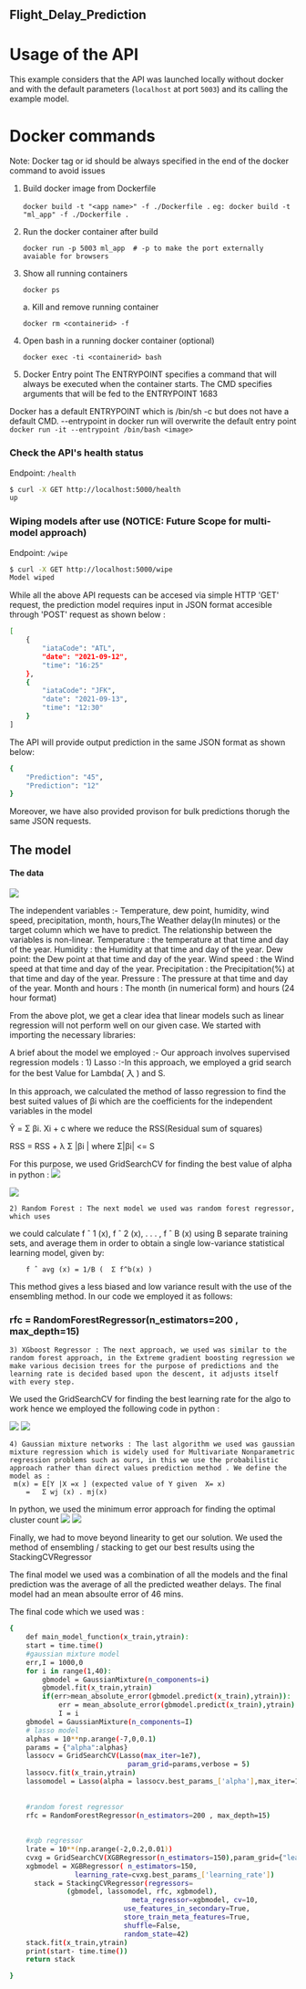 ## Flight_Delay_Prediction

# Usage of the API  

This example considers that the API was launched locally without docker and 
with the default parameters (`localhost` at port `5003`) and its calling 
the example model.

# Docker commands 
Note: Docker tag or id should be always specified in the end of the docker command to avoid issues
1. Build docker image from Dockerfile

    ```docker build -t "<app name>" -f ./Dockerfile .```
    ```eg: docker build -t "ml_app" -f ./Dockerfile .```

2. Run the docker container after build

    ```docker run -p 5003 ml_app  # -p to make the port externally avaiable for browsers```

3. Show all running containers
    
    ```docker ps```

    a. Kill and remove running container
    
     ```docker rm <containerid> -f ```

4. Open bash in a running docker container (optional)

    ```docker exec -ti <containerid> bash```
5. Docker Entry point
The ENTRYPOINT specifies a command that will always be executed when the container starts. The CMD specifies arguments that will be fed to the ENTRYPOINT
1683

Docker has a default ENTRYPOINT which is /bin/sh -c but does not have a default CMD.
--entrypoint in docker run will overwrite the default entry point
    ```docker run -it --entrypoint /bin/bash <image>```


### Check the API's health status

Endpoint: `/health`

```bash
$ curl -X GET http://localhost:5000/health
up
```

### Wiping models after use (NOTICE: Future Scope for multi- model approach)

Endpoint: `/wipe`

```bash
$ curl -X GET http://localhost:5000/wipe
Model wiped
```

While all the above API requests can be accesed via simple HTTP 'GET' request, the prediction model requires input in JSON format accesible through 'POST' request as shown below :

```bash
[
    {
        "iataCode": "ATL",
        "date": "2021-09-12",
        "time": "16:25"
    },
    {
        "iataCode": "JFK",
        "date": "2021-09-13",
        "time": "12:30"
    }
]


```
The API will provide output prediction in the same JSON format as shown below:

```bash
{
    "Prediction": "45",
    "Prediction": "12"
}

```
Moreover, we have also provided provison for bulk predictions thorugh the same JSON requests.

## The model

#### The data 
![](https://github.com/shaurysrivastav27/Flight_Delay_Prediction/blob/main/notebooks/Final/plots/the%20data.png)


The independent variables :- Temperature, dew point, humidity, wind speed, precipitation, month, hours,The Weather delay(In minutes) or the target column which  we have to predict. 
The relationship between the variables is non-linear.
Temperature : the temperature at that time and day of the year.
Humidity : the Humidity at that time and day of the year.
Dew point: the Dew point at that time and day of the year.
Wind speed  : the Wind speed at that time and day of the year.
Precipitation : the Precipitation(%) at that time and day of the year.
Pressure : The pressure at that time and day of the year.
Month and hours : The month (in numerical form) and hours (24 hour format) 

From the above plot, we get a clear idea that linear models such as linear regression will not perform well on our given case.
We started with importing the necessary libraries: 
 

A brief about the model we employed :-
    Our approach involves supervised regression models :
    1) Lasso :-In this approach, we employed a grid search for the best Value for Lambda( 入 ) and S.

In this approach, we calculated the   method of lasso regression to find the best suited values of βi which are the coefficients for the independent variables in the model 

Ŷ =  Σ βi. Xi + c  where we reduce the RSS(Residual sum of squares) 

RSS = RSS + λ Σ |βi | where Σ|βi| <= S

For this purpose, we used GridSearchCV for finding the best value of alpha in python :
![](https://github.com/shaurysrivastav27/Flight_Delay_Prediction/blob/main/notebooks/Final/plots/lasso.png)

![](https://github.com/shaurysrivastav27/Flight_Delay_Prediction/blob/main/notebooks/Final/plots/lasso2.png)


    2) Random Forest : The next model we used was random forest regressor, which uses 

we could calculate
f ˆ 1 (x), f ˆ 2 (x), . . . , f ˆ B (x) using B separate training sets, and average them
in order to obtain a single low-variance statistical learning model, given by: 


        f ˆ avg (x) = 1/B (  Σ f^b(x) )
This method gives a less biased and low variance result with the use of the ensembling method.
In our code we employed it as follows: 

### rfc = RandomForestRegressor(n_estimators=200 , max_depth=15)


    3) XGboost Regressor : The next approach, we used was similar to the random forest approach, in the Extreme gradient boosting regression we make various decision trees for the purpose of predictions and the learning rate is decided based upon the descent, it adjusts itself with every step. 
We used the GridSearchCV for finding the best learning rate for the algo to work hence we employed the following code in python : 

  ![](https://github.com/shaurysrivastav27/Flight_Delay_Prediction/blob/main/notebooks/Final/plots/xgbregressor.png)
  ![](https://github.com/shaurysrivastav27/Flight_Delay_Prediction/blob/main/notebooks/Final/plots/xgbregressor2.png)


    4) Gaussian mixture networks : The last algorithm we used was gaussian mixture regression which is widely used for Multivariate Nonparametric regression problems such as ours, in this we use the probabilistic approach rather than direct values prediction method . We define the model as : 
     m(x) = E[Y |X =x ] (expected value of Y given  X= x) 
        =   Σ wj (x) . mj(x)
In python, we used the minimum error approach for finding the optimal cluster count
![](https://github.com/shaurysrivastav27/Flight_Delay_Prediction/blob/main/notebooks/Final/plots/gaussian_mixture.png)
![](https://github.com/shaurysrivastav27/Flight_Delay_Prediction/blob/main/notebooks/Final/plots/plot.jpg)
 
    
Finally, we had  to move beyond linearity to get our solution. We used the method of ensembling / stacking to get our best results using the StackingCVRegressor


The final model we used was a combination of all the models and the final prediction was the average of all the predicted weather delays. 
The final model had an mean absoulte error of 46 mins.


The final code which we used was : 


```bash
{
    def main_model_function(x_train,ytrain):
    start = time.time()
    #gaussian mixture model
    err,I = 1000,0
    for i in range(1,40):
        gbmodel = GaussianMixture(n_components=i)
        gbmodel.fit(x_train,ytrain)
        if(err>mean_absolute_error(gbmodel.predict(x_train),ytrain)):
            err = mean_absolute_error(gbmodel.predict(x_train),ytrain)
            I = i
    gbmodel = GaussianMixture(n_components=I)
    # lasso model
    alphas = 10**np.arange(-7,0,0.1)
    params = {"alpha":alphas}
    lassocv = GridSearchCV(Lasso(max_iter=1e7),
                             param_grid=params,verbose = 5)
    lassocv.fit(x_train,ytrain)
    lassomodel = Lasso(alpha = lassocv.best_params_['alpha'],max_iter=1e7)
    
    
    #random forest regressor
    rfc = RandomForestRegressor(n_estimators=200 , max_depth=15)
    
    
    #xgb regressor
    lrate = 10**(np.arange(-2,0.2,0.01))
    cvxg = GridSearchCV(XGBRegressor(n_estimators=150),param_grid={"learning_rate":lrate},verbose=5).fit(x_train,ytrain)
    xgbmodel = XGBRegressor( n_estimators=150,
                learning_rate=cvxg.best_params_['learning_rate'])
      stack = StackingCVRegressor(regressors=
              (gbmodel, lassomodel, rfc, xgbmodel),
                              meta_regressor=xgbmodel, cv=10,
                            use_features_in_secondary=True,
                            store_train_meta_features=True,
                            shuffle=False,
                            random_state=42)
    stack.fit(x_train,ytrain)
    print(start- time.time())
    return stack

}

```







